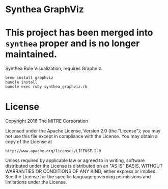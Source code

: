 # Synthea GraphViz

# This project has been merged into `synthea` proper and is no longer maintained.

Synthea Rule Visualization, requires GraphViz.

```
brew install graphviz
bundle install
bundle exec ruby synthea_graphviz.rb
```

# License

Copyright 2016 The MITRE Corporation

Licensed under the Apache License, Version 2.0 (the "License");
you may not use this file except in compliance with the License.
You may obtain a copy of the License at

    http://www.apache.org/licenses/LICENSE-2.0

Unless required by applicable law or agreed to in writing, software
distributed under the License is distributed on an "AS IS" BASIS,
WITHOUT WARRANTIES OR CONDITIONS OF ANY KIND, either express or implied.
See the License for the specific language governing permissions and
limitations under the License.
